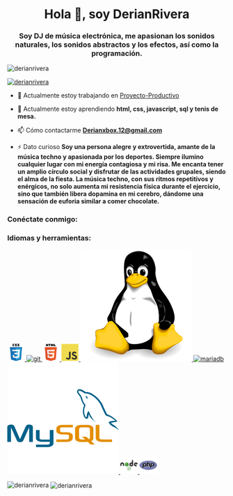 <h1 align="center">Hola 👋, soy DerianRivera</h1>
<h3 align="center">Soy DJ de música electrónica, me apasionan los sonidos naturales, los sonidos abstractos y los efectos, así como la programación.</h3>

<p align="left"> <img src="https://komarev.com/ghpvc/?username=derianrivera&label=Profile%20views&color=0e75b6&style=flat" alt="derianrivera" /> </p>

<p align="left"> <a href="https://github.com/ryo-ma/github-profile-trophy"><img src="https://github-profile-trophy.vercel.app/?username=derianrivera" alt="derianrivera" /></a> </p>

- 🔭 Actualmente estoy trabajando en [Proyecto-Productivo](https://github.com/Xbrain081/proyecto-productivo.git)

- 🌱 Actualmente estoy aprendiendo **html, css, javascript, sql y tenis de mesa.**

- 📫 Cómo contactarme **Derianxbox.12@gmail.com**

- ⚡ Dato curioso **Soy una persona alegre y extrovertida, amante de la música techno y apasionada por los deportes. Siempre ilumino cualquier lugar con mi energía contagiosa y mi risa. Me encanta tener un amplio círculo social y disfrutar de las actividades grupales, siendo el alma de la fiesta. La música techno, con sus ritmos repetitivos y enérgicos, no solo aumenta mi resistencia física durante el ejercicio, sino que también libera dopamina en mi cerebro, dándome una sensación de euforia similar a comer chocolate.**

<h3 align="left">Conéctate conmigo:</h3>
<p align="left">
</p>

<h3 align="left">Idiomas y herramientas:</h3>
<p align="left"> <a href="https://www.w3schools.com/css/" target="_blank" rel="noreferrer"> <img src="https://raw.githubusercontent.com/devicons/devicon/master/icons/css3/css3-original-wordmark.svg" alt="css3" width="40" height="40"/> </a> <a href="https://git-scm.com/" target="_blank" rel="noreferrer"> <img src="https://www.vectorlogo.zone/logos/git-scm/git-scm-icon.svg" alt="git" width="40" height="40"/> </a> <a href="https://www.w3.org/html/" target="_blank" rel="noreferrer"> <img src="https://raw.githubusercontent.com/devicons/devicon/master/icons/html5/html5-original-wordmark.svg" alt="html5" width="40" height="40"/> </a> <a href="https://developer.mozilla.org/es-ES/docs/Web/JavaScript" target="_blank" rel="noreferrer"> <img src="https://raw.githubusercontent.com/devicons/devicon/master/icons/javascript/javascript-original.svg" alt="javascript" width="40" height="40"/> </a> <a href="https://www.linux.org/" target="_blank" rel="noreferrer"> <img src="https://raw.githubusercontent.com/devicons/devicon/master/icons/linux/linux-original.svg" alt="linux" ancho="20" alto="20"/> </a> <a href="https://mariadb.org/" destino="_blank" rel="noreferrer"> <img src="https://www.vectorlogo.zone/logos/mariadb/mariadb-icon.svg" alt="mariadb" ancho="20" alto="20"/> </a> <a href="https://www.mysql.com/" destino="_blank" rel="noreferrer"> <img src="https://raw.githubusercontent.com/devicons/devicon/master/icons/mysql/mysql-original-wordmark.svg" alt="mysql" ancho="20" alto="20"/> </a> <a <a href="https://www.php.net" target="_blank" rel="noreferrer"> <img src="https://raw.githubusercontent.com/devicons/devicon/master/icons/nodejs/nodejs-original-wordmark.svg" alt="nodejs" width="40" height="40"/> </a> <a href="https://www.php.net" target="_blank" rel="noreferrer"> <img src="https://raw.githubusercontent.com/devicons/devicon/master/icons/php/php-original.svg" alt="php" width="40" height="40"/> </a> </p>

<p><img align="left" src="https://github-readme-stats.vercel.app/api/top-langs?username=derianrivera&show_icons=true&locale=es&layout=compact" alt="derianrivera" /></p>

<p> <img align="center" src="https://github-readme-stats.vercel.app/api?username=derianrivera&show_icons=true&locale=es" alt="derianrivera" /></p>
